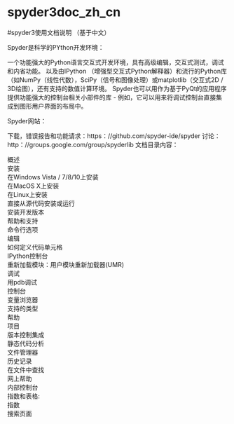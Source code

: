 # spyder3doc_zh_cn
#spyder3使用文档说明 （基于中文）

Spyder是科学的PYthon开发环境：

一个功能强大的Python语言交互式开发环境，具有高级编辑，交互式测试，调试和内省功能。
以及由IPython （增强型交互式Python解释器）和流行的Python库（如NumPy（线性代数），SciPy（信号和图像处理）或matplotlib（交互式2D / 3D绘图），还有支持的数值计算环境。
Spyder也可以用作为基于PyQt的应用程序提供功能强大的控制台相关小部件的库 - 例如，它可以用来将调试控制台直接集成到图形用户界面的布局中。

Spyder网站：

下载，错误报告和功能请求：https：//github.com/spyder-ide/spyder
讨论：http：//groups.google.com/group/spyderlib
文档目录内容：

概述</br>
安装</br>
在Windows Vista / 7/8/10上安装</br>
在MacOS X上安装</br>
在Linux上安装</br>
直接从源代码安装或运行</br>
安装开发版本</br>
帮助和支持</br>
命令行选项</br>
编辑</br>
如何定义代码单元格</br>
IPython控制台</br>
重新加载模块：用户模块重新加载器(UMR)</br>
调试</br>
用pdb调试</br>
控制台</br>
变量浏览器</br>
支持的类型</br>
帮助</br>
项目</br>
版本控制集成</br>
静态代码分析</br>
文件管理器</br>
历史记录</br>
在文件中查找</br>
网上帮助</br>
内部控制台</br>
指数和表格:</br>
指数</br>
搜索页面</br>
